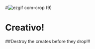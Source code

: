 #![ezgif com-crop (9)](https://github.com/Quinrah/Creativo/assets/144681245/f2aed729-3943-4193-8371-92312a5715c6)

# Creativo!
##Destroy the creates before they drop!!!
 
